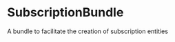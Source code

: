 SubscriptionBundle
==================

A bundle to facilitate the creation of subscription entities
